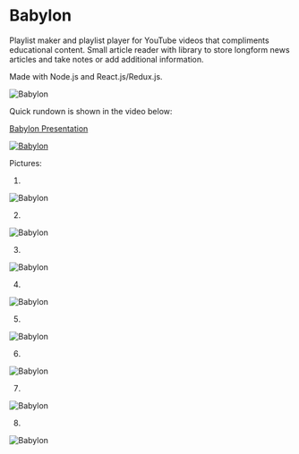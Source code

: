 # Babylon

Playlist maker and playlist player for YouTube videos that compliments educational content. 
Small article reader with library to store longform news articles and take notes or add additional information. 

Made with Node.js and React.js/Redux.js.

![Babylon](https://i.imgur.com/hFp03Nb.png)

Quick rundown is shown in the video below:


[Babylon Presentation](https://youtu.be/_T07_RPgyNc "IRIS PRESENTATION")

[![Babylon](https://i.ytimg.com/vi/_T07_RPgyNc/hqdefault.jpg)](https://youtu.be/_T07_RPgyNc "BABYLON PRESENTATION")

Pictures:

1.

![Babylon](https://i.imgur.com/CiEkP3A.png)

2.

![Babylon](https://i.imgur.com/LZoD9jR.png)

3.

![Babylon](https://i.imgur.com/4zyuz3q.png) 

4.

![Babylon](https://i.imgur.com/LdRSG8G.png) 

5.

![Babylon](https://i.imgur.com/d2a3rQM.png) 

6.

![Babylon](https://i.imgur.com/RLvZr1a.png) 

7.

![Babylon](https://i.imgur.com/QeozEQv.png) 

8.

![Babylon](https://i.imgur.com/sTZzD90.png)










